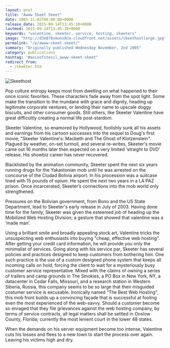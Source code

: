 ```yaml
---
layout: post
title: "Awww Skeet Skeet"
date: 2005-11-02T06:00:00+0000
release_date: 2015-09-14T13:45:10+0000
lastmod: 2015-09-14T13:45:10+0000
keywords: "valentine, skeeter, service, hosting, skeeters"
image: "http://d3e878vmunx8cm.cloudfront.net/assets/skeethostlarge.jpg"
permalink: "/p/awww-skeet-skeet/"
summary: "Originally published Wednesday November, 2nd 2005"
category: publications
hashtag: "#axisofstevil_awww-skeet-skeet"
redirect_from:
  - /skeeter.htm
---
```


[id_1]: http://d3e878vmunx8cm.cloudfront.net/assets/skeethostlarge.jpg "Skeethost"
![Skeethost][id_1]

Pop culture entropy keeps most from dwelling on what happened to their once iconic favorites. These characters fade away from the spot light. Some make the transition to the mundane with grace and dignity, heading up legitimate corporate ventures, or lending their name to upscale doggy biscuits, and other consumer goods. Still others, like Skeeter Valentine have great difficultly creating a normal life post-stardom.

Skeeter Valentine, so enamored by Hollywood, foolishly sunk all his assets and earnings from his cartoon successes into the sequel to Doug's first movie; "Skeeter Valentine's: Macbeth and The Ghost of Klotzenstein". Plagued by weather, on-set turmoil, and several re-writes, Skeeter's movie came out 16 months later then expected on a very limited ‘straight to DVD’ release. His showbiz career has never recovered.

Blacklisted by the animation community, Skeeter spent the next six years running drugs for the Yakastonian mob until he was arrested on the concourse of the Ciudad Bolivia airport. In his procession was a suitcase lined with 15 pounds of opium. He spent the next two years in a LA PAZ prison. Once incarcerated, Skeeter’s connections into the mob world only strengthened.

Pressures on the Bolivian government, from Bono and the US State Department, lead to Skeeter's early release in July of 2003. Having done time for the family, Skeeter was given the esteemed job of heading up the Mobilized Web Hosting Division; a gesture that showed that valentine was a ‘made man’.

Using a brilliant smile and broadly appealing stock art, Valentine tricks the unsuspecting web enthusiasts into buying "cheap, effective web hosting”. After getting your credit card information, he will provide you only the minimalist of services. Going along with his service par, Skeeter has several policies and practices designed to keep customers from bothering him. One such practice is the use of a custom designed phone system that keeps all incoming calls on hold, forcing the client to wait for a mysteriously busy customer service representative. Mixed with the claims of owning a series of trailers and camp grounds in The Smokies, a PO Box in New York, NY, a datacenter in Cedar Falls, Missouri, and a research station in Western Siberia, Russia, this company seems to be so large that their misguided costumer service is excusable. Ironically named “The Best Web Hosting", this mob front builds up a convincing façade that is successful at fooling even the most experienced of the web-savvy. Should a customer become so enraged that they file grievances against the web hosting company, by terms of service contracts, all legal matters shall be settled in Onslow County, Florida; currently the most lenient court in the lower 48 states.

When the demands on his server equipment become too intense, Valentine cuts his losses and flees to a new town to start the process over again. Leaving his victims high and dry.
